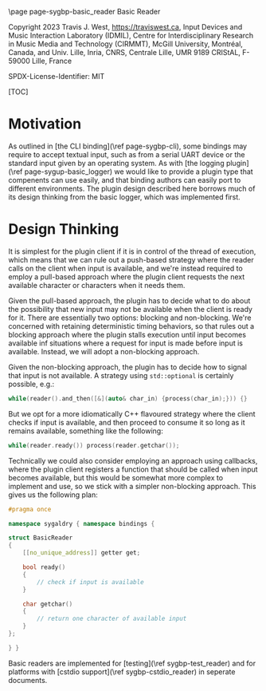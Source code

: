 \page page-sygbp-basic_reader Basic Reader

Copyright 2023 Travis J. West, https://traviswest.ca, Input Devices and Music
Interaction Laboratory (IDMIL), Centre for Interdisciplinary Research in Music
Media and Technology (CIRMMT), McGill University, Montréal, Canada, and Univ.
Lille, Inria, CNRS, Centrale Lille, UMR 9189 CRIStAL, F-59000 Lille, France

SPDX-License-Identifier: MIT

[TOC]

# Motivation

As outlined in [the CLI binding](\ref page-sygbp-cli), some bindings may require
to accept textual input, such as from a serial UART device or the
standard input given by an operating system. As with
[the logging plugin](\ref page-sygup-basic_logger)
we would like to provide a plugin type that compenents can use
easily, and that binding authors can easily port to different
environments. The plugin design described here borrows much
of its design thinking from the basic logger, which was implemented
first.

# Design Thinking

It is simplest for the plugin client if it is in control of the thread of
execution, which means that we can rule out a push-based strategy where the
reader calls on the client when input is available, and we're instead required
to employ a pull-based approach where the plugin client requests the next
available character or characters when it needs them.

Given the pull-based approach, the plugin has to decide what to do about
the possibility that new input may not be available when the client is ready
for it. There are essentially two options: blocking and non-blocking. We're
concerned with retaining deterministic timing behaviors, so that rules out a
blocking approach where the plugin stalls execution until input becomes
available inf situations where a request for input is made before input is
available. Instead, we will adopt a non-blocking approach.

Given the non-blocking approach, the plugin has to decide how to signal that
input is not available. A strategy using `std::optional` is certainly possible,
e.g.:

```cpp
while(reader().and_then([&](auto& char_in) {process(char_in);})) {}
```

But we opt for a more idiomatically C++ flavoured strategy where the client
checks if input is available, and then proceed to consume it so long as it
remains available, something like the following:

```cpp
while(reader.ready()) process(reader.getchar());
```

Technically we could also consider employing an approach using callbacks, where
the plugin client registers a function that should be called when input becomes
available, but this would be somewhat more complex to implement and use, so we
stick with a simpler non-blocking approach. This gives us the following plan:

```cpp
#pragma once

namespace sygaldry { namespace bindings {

struct BasicReader
{
    [[no_unique_address]] getter get;

    bool ready()
    {
        // check if input is available
    }

    char getchar()
    {
        // return one character of available input
    }
};

} }
```

Basic readers are implemented for [testing](\ref sygbp-test_reader) and for
platforms with [cstdio support](\ref sygbp-cstdio_reader) in seperate
documents.
